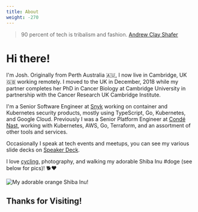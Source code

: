 ```yaml
---
title: About
weight: -270
---
```


<blockquote> 90 percent of tech is tribalism and fashion. 
<span itemscope itemtype="http://schema.org/Person" class="cite">
  <span itemprop="author name"><a href="https://twitter.com/littleidea">Andrew Clay Shafer</a></span>
</span></blockquote>

# Hi there!

I'm Josh. Originally from Perth Australia 🇦🇺, I now live in Cambridge, UK :gb: working remotely. I moved to the UK in December, 2018 while my partner completes her PhD in Cancer Biology at Cambridge University in partnership with the Cancer Research UK Cambridge Institute.

I'm a Senior Software Engineer at [Snyk](https://snyk.io) working on container and Kubernetes security products, mostly using TypeScript, Go, Kubernetes, and Google Cloud. Previously I was a Senior Platform Engineer at [Condé Nast](https://condenast.com), working with Kubernetes, AWS, Go, Terraform, and an assortment of other tools and services.

Occasionally I speak at tech events and meetups, you can see my various slide decks on [Speaker Deck](https://speakerdeck.com/jmickey).

I love [cycling](https://www.strava.com/athletes/32368360), photography, and walking my adorable Shiba Inu #doge (see below for pics)! :dog2::heart:

![My adorable orange Shiba Inu!](/images/2019/05/puppy-images.png)

## Thanks for Visiting!

